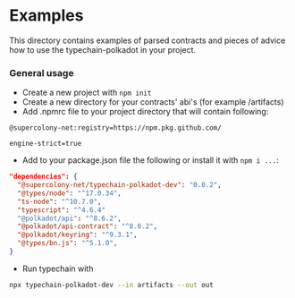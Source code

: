 # Examples

This directory contains examples of parsed contracts and pieces of advice how to use the typechain-polkadot in your project.

### General usage

- Create a new project with `npm init`
- Create a new directory for your contracts' abi's (for example /artifacts)
- Add .npmrc file to your project directory that will contain following:
```npmrc
@supercolony-net:registry=https://npm.pkg.github.com/

engine-strict=true
```  
- Add to your package.json file the following or install it with `npm i ...`:
```json
"dependencies": {
  "@supercolony-net/typechain-polkadot-dev": "0.0.2",
  "@types/node": "^17.0.34",
  "ts-node": "^10.7.0",
  "typescript": "^4.6.4"
  "@polkadot/api": "^8.6.2",
  "@polkadot/api-contract": "^8.6.2",
  "@polkadot/keyring": "^9.3.1",
  "@types/bn.js": "^5.1.0",
}
```
- Run typechain with 
```bash
npx typechain-polkadot-dev --in artifacts --out out
```